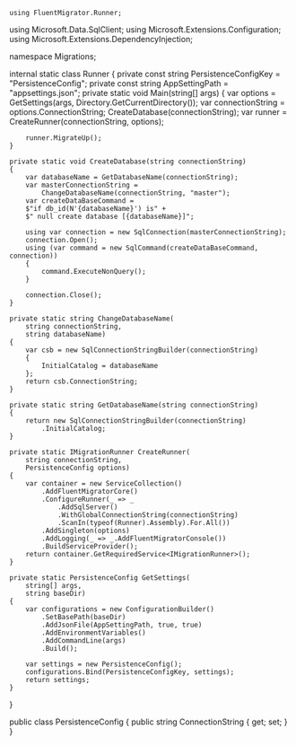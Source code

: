    <ItemGroup>
        <PackageReference Include="FluentMigrator.Runner" Version="3.3.2" />
        <PackageReference Include="Microsoft.Extensions.Configuration" Version="6.0.1" />
        <PackageReference Include="Microsoft.Extensions.Configuration.Binder" Version="6.0.0" />
        <PackageReference Include="Microsoft.Extensions.Configuration.CommandLine" Version="6.0.0" />
        <PackageReference Include="Microsoft.Extensions.Configuration.Json" Version="6.0.0" />
        <PackageReference Include="Microsoft.Extensions.Configuration.EnvironmentVariables" Version="6.0.1" />
    </ItemGroup>




    using FluentMigrator.Runner;
using Microsoft.Data.SqlClient;
using Microsoft.Extensions.Configuration;
using Microsoft.Extensions.DependencyInjection;

namespace Migrations;

internal static class Runner
{
    private const string PersistenceConfigKey = "PersistenceConfig";
    private const string AppSettingPath = "appsettings.json";
    private static void Main(string[] args)
    {
        var options = GetSettings(args, Directory.GetCurrentDirectory());
        var connectionString = options.ConnectionString;
        CreateDatabase(connectionString);
        var runner = CreateRunner(connectionString, options);

        runner.MigrateUp();
    }

    private static void CreateDatabase(string connectionString)
    {
        var databaseName = GetDatabaseName(connectionString);
        var masterConnectionString =
            ChangeDatabaseName(connectionString, "master");
        var createDataBaseCommand =
        $"if db_id(N'{databaseName}') is" +
        $" null create database [{databaseName}]";

        using var connection = new SqlConnection(masterConnectionString);
        connection.Open();
        using (var command = new SqlCommand(createDataBaseCommand, connection))
        {
            command.ExecuteNonQuery();
        }

        connection.Close();
    }

    private static string ChangeDatabaseName(
        string connectionString,
        string databaseName)
    {
        var csb = new SqlConnectionStringBuilder(connectionString)
        {
            InitialCatalog = databaseName
        };
        return csb.ConnectionString;
    }

    private static string GetDatabaseName(string connectionString)
    {
        return new SqlConnectionStringBuilder(connectionString)
            .InitialCatalog;
    }

    private static IMigrationRunner CreateRunner(
        string connectionString,
        PersistenceConfig options)
    {
        var container = new ServiceCollection()
            .AddFluentMigratorCore()
            .ConfigureRunner(_ => _
                .AddSqlServer()
                .WithGlobalConnectionString(connectionString)
                .ScanIn(typeof(Runner).Assembly).For.All())
            .AddSingleton(options)
            .AddLogging(_ => _.AddFluentMigratorConsole())
            .BuildServiceProvider();
        return container.GetRequiredService<IMigrationRunner>();
    }

    private static PersistenceConfig GetSettings(
        string[] args,
        string baseDir)
    {
        var configurations = new ConfigurationBuilder()
            .SetBasePath(baseDir)
            .AddJsonFile(AppSettingPath, true, true)
            .AddEnvironmentVariables()
            .AddCommandLine(args)
            .Build();

        var settings = new PersistenceConfig();
        configurations.Bind(PersistenceConfigKey, settings);
        return settings;
    }
}

public class PersistenceConfig
{
    public string ConnectionString { get; set; }
}
